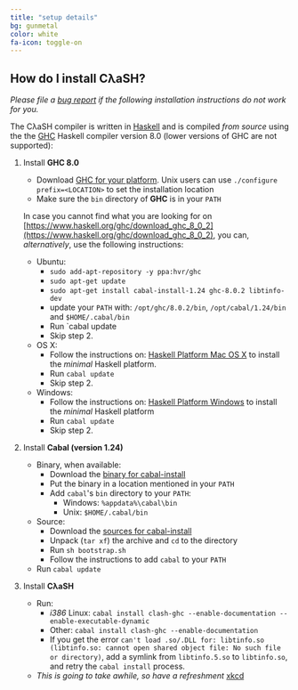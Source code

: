 ```yaml
---
title: "setup details"
bg: gunmetal
color: white
fa-icon: toggle-on
---
```


## How do I install CλaSH?

_Please file a [bug report](https://github.com/clash-lang/clash-lang.github.io/issues) if the following installation instructions do not work for you._

The CλaSH compiler is written in [Haskell](http://haskell.org) and is compiled _from source_ using the the [GHC](http://haskell.org/ghc) Haskell compiler version 8.0 (lower versions of GHC are not supported):

1. Install __GHC 8.0__

    - Download [GHC for your platform](https://www.haskell.org/ghc/download_ghc_8_0_2).
      Unix users can use `./configure prefix=<LOCATION>` to set the installation location
    - Make sure the `bin` directory of __GHC__ is in your `PATH`

    In case you cannot find what you are looking for on [https://www.haskell.org/ghc/download_ghc_8_0_2](https://www.haskell.org/ghc/download_ghc_8_0_2), you can, _alternatively_, use the following instructions:

    - Ubuntu:
       - `sudo add-apt-repository -y ppa:hvr/ghc`
       - `sudo apt-get update`
       - `sudo apt-get install cabal-install-1.24 ghc-8.0.2 libtinfo-dev`
       - update your `PATH` with: `/opt/ghc/8.0.2/bin`, `/opt/cabal/1.24/bin` and `$HOME/.cabal/bin`
       - Run `cabal update
       - Skip step 2.
    - OS X:
       - Follow the instructions on: [Haskell Platform Mac OS X](https://www.haskell.org/platform/mac.html) to install the _minimal_ Haskell platform.
       - Run `cabal update`
       - Skip step 2.
    - Windows:
       - Follow the instructions on: [Haskell Platform Windows](https://www.haskell.org/platform/windows.html) to install the _minimal_ Haskell platform
       - Run `cabal update`
       - Skip step 2.

2. Install __Cabal (version 1.24)__

    - Binary, when available:
        - Download the [binary for cabal-install](http://www.haskell.org/cabal/download.html)
        - Put the binary in a location mentioned in your `PATH`
        - Add `cabal`'s `bin` directory to your `PATH`:
            - Windows: `%appdata%\cabal\bin`
            - Unix: `$HOME/.cabal/bin`
    - Source:
        - Download the [sources for cabal-install](http://www.haskell.org/cabal/download.html)
        - Unpack (`tar xf`) the archive and `cd` to the directory
        - Run `sh bootstrap.sh`
        - Follow the instructions to add `cabal` to your `PATH`
    - Run `cabal update`

3. Install __CλaSH__
    - Run:
        - _i386_ Linux: `cabal install clash-ghc --enable-documentation --enable-executable-dynamic` 
        - Other: `cabal install clash-ghc --enable-documentation`
        - If you get the error `can't load .so/.DLL for: libtinfo.so (libtinfo.so: cannot open shared object file: No such file or directory)`, add a symlink from `libtinfo.5.so` to `libtinfo.so`, and retry the `cabal install` process.
    - _This is going to take awhile, so have a refreshment_ [xkcd](https://xkcd.com/303/)
